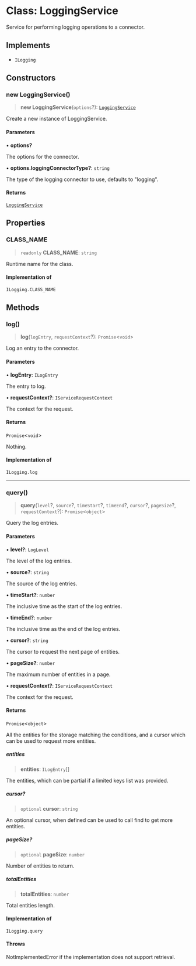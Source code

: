 # Class: LoggingService

Service for performing logging operations to a connector.

## Implements

- `ILogging`

## Constructors

### new LoggingService()

> **new LoggingService**(`options`?): [`LoggingService`](LoggingService.md)

Create a new instance of LoggingService.

#### Parameters

• **options?**

The options for the connector.

• **options.loggingConnectorType?**: `string`

The type of the logging connector to use, defaults to "logging".

#### Returns

[`LoggingService`](LoggingService.md)

## Properties

### CLASS\_NAME

> `readonly` **CLASS\_NAME**: `string`

Runtime name for the class.

#### Implementation of

`ILogging.CLASS_NAME`

## Methods

### log()

> **log**(`logEntry`, `requestContext`?): `Promise`\<`void`\>

Log an entry to the connector.

#### Parameters

• **logEntry**: `ILogEntry`

The entry to log.

• **requestContext?**: `IServiceRequestContext`

The context for the request.

#### Returns

`Promise`\<`void`\>

Nothing.

#### Implementation of

`ILogging.log`

***

### query()

> **query**(`level`?, `source`?, `timeStart`?, `timeEnd`?, `cursor`?, `pageSize`?, `requestContext`?): `Promise`\<`object`\>

Query the log entries.

#### Parameters

• **level?**: `LogLevel`

The level of the log entries.

• **source?**: `string`

The source of the log entries.

• **timeStart?**: `number`

The inclusive time as the start of the log entries.

• **timeEnd?**: `number`

The inclusive time as the end of the log entries.

• **cursor?**: `string`

The cursor to request the next page of entities.

• **pageSize?**: `number`

The maximum number of entities in a page.

• **requestContext?**: `IServiceRequestContext`

The context for the request.

#### Returns

`Promise`\<`object`\>

All the entities for the storage matching the conditions,
and a cursor which can be used to request more entities.

##### entities

> **entities**: `ILogEntry`[]

The entities, which can be partial if a limited keys list was provided.

##### cursor?

> `optional` **cursor**: `string`

An optional cursor, when defined can be used to call find to get more entities.

##### pageSize?

> `optional` **pageSize**: `number`

Number of entities to return.

##### totalEntities

> **totalEntities**: `number`

Total entities length.

#### Implementation of

`ILogging.query`

#### Throws

NotImplementedError if the implementation does not support retrieval.
